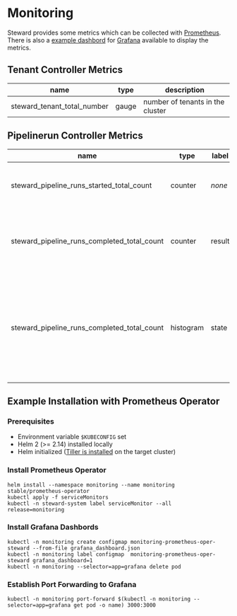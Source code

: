 # Monitoring

Steward provides some metrics which can be collected with [Prometheus].
There is also a [example dashbord] for [Grafana] available to display the metrics.

## Tenant Controller Metrics

| name | type | description |
| ---- | ---- | ----------- |
| steward_tenant_total_number | gauge | number of tenants in the cluster | 
 
## Pipelinerun Controller Metrics

| name | type | label | description |
| ---- | ---- | ----- | ----------- |
| steward_pipeline_runs_started_total_count   | counter   | _none_ | counter is increased by every started pipeline run |
| steward_pipeline_runs_completed_total_count | counter   | result | counters with result label are increased when result of pipeline run is set |
| steward_pipeline_runs_completed_total_count | histogram | state  | histogram with 15 exponential buckets starting from 125ms with factor 2 for the different pipelinerun states |

## Example Installation with Prometheus Operator

### Prerequisites 
-   Environment variable `$KUBECONFIG` set
-   Helm 2 (>= 2.14) installed locally
-   Helm initialized ([Tiller is installed][tiller-install] on the target cluster)

### Install Prometheus Operator
```
helm install --namespace monitoring --name monitoring stable/prometheus-operator
kubectl apply -f serviceMonitors
kubectl -n steward-system label serviceMonitor --all release=monitoring
```

### Install Grafana Dashbords
```
kubectl -n monitoring create configmap monitoring-prometheus-oper-steward --from-file grafana_dashboard.json
kubectl -n monitoring label configmap  monitoring-prometheus-oper-steward grafana_dashboard=1
kubectl -n monitoring --selector=app=grafana delete pod
```

### Establish Port Forwarding to Grafana
```
kubectl -n monitoring port-forward $(kubectl -n monitoring --selector=app=grafana get pod -o name) 3000:3000
```

[example dashbord]: grafana_dashboard.json
[Prometheus]: https://prometheus.io/docs/introduction/overview/
[Grafana]: https://grafana.com
[tiller-install]: https://rancher.com/docs/rancher/v2.x/en/installation/ha/helm-init/#install-tiller-on-the-cluster 
